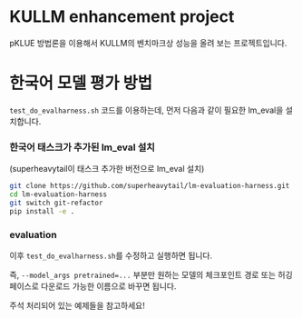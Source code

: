 # KULLM enhancement project

pKLUE 방법론을 이용해서 KULLM의 벤치마크상 성능을 올려 보는 프로젝트입니다.

# 한국어 모델 평가 방법
```test_do_evalharness.sh``` 코드를 이용하는데, 먼저 다음과 같이 필요한 lm_eval을 설치합니다.  

### 한국어 태스크가 추가된 lm_eval 설치
(superheavytail이 태스크 추가한 버전으로 lm_eval 설치)
```bash
git clone https://github.com/superheavytail/lm-evaluation-harness.git
cd lm-evaluation-harness
git switch git-refactor
pip install -e .
```
### evaluation
이후 ```test_do_evalharness.sh```를 수정하고 실행하면 됩니다.  

즉, ```--model_args pretrained=...``` 부분만 원하는 모델의 체크포인트 경로 또는 허깅페이스로 다운로드 가능한 이름으로 바꾸면 됩니다.  

주석 처리되어 있는 예제들을 참고하세요!
